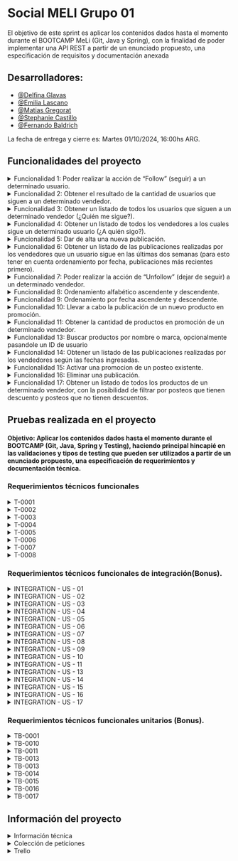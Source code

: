 # Social MELI Grupo 01

El objetivo de este sprint es aplicar los contenidos dados hasta el momento durante el BOOTCAMP MeLi (Git, Java y Spring), con la finalidad de poder implementar una API REST a partir de un enunciado propuesto, una especificación de requisitos y documentación anexada

## Desarrolladores:
- [@Delfina Glavas](https://github.com/delfi85)
- [@Emilia Lascano](https://github.com/EmiLascano)
- [@Matias Gregorat](https://github.com/81866-Gregorat-Matias)
- [@Stephanie Castillo](https://github.com/Stephaaniie)
- [@Fernando Baldrich](https://github.com/Fern1ck)

La fecha de entrega y cierre es: Martes 01/10/2024, 16:00hs ARG.

## Funcionalidades del proyecto

<details>
<summary> Funcionalidad 1: Poder realizar la acción de “Follow” (seguir) a un determinado usuario. </summary>

## Dev:

- [@Stephanie Castillo](https://github.com/Stephaaniie)

#### Metodo POST

```http
http://localhost:8080/users/{userId}/follow/{userIdToFollow}
```

```http
http://localhost:8080/users/123/follow/234
```

| Response  |
| :-------- | 
| `Status Code 200 (todo OK) - bodyless or dto` | 
| `Status Code 400 (Bad Request) - bodyless or dto` | 

| Parameter | Type     | Description                       |
| :-------- | :------- | :-------------------------------- |
| `userId`      | `int` | **Required**. Número que identifica al usuario actual |
| `userIdToFollow`      | `int` | **Required**. Número que identifica al usuario a seguir |

</details>

<details>
<summary>Funcionalidad 2: Obtener el resultado de la cantidad de usuarios que siguen a un determinado vendedor.</summary>
## Dev:

- [@Matias Gregorat](https://github.com/81866-Gregorat-Matias)

#### Metodo GET

```http
http://localhost:8080/users/{userId}/followers/count
```

```http
http://localhost:8080/users/234/followers/count/
```

| Response  |
| :-------- | 
```json
    {
      "user_id": 234, 
      "user_name": "vendedor1",
      "followers_count": 35
    }
```
| Parameter | Type     | Description                       |
| :-------- | :------- | :-------------------------------- |
| `userId`      | `int` | **Required**. Número que identifica a cada usuario. |

</details>

<details>
<summary>Funcionalidad 3: Obtener un listado de todos los usuarios que siguen a un determinado vendedor (¿Quién me sigue?).</summary>

## Dev:

- [@Matias Gregorat](https://github.com/81866-Gregorat-Matias)
  
#### Metodo GET

```http
http://localhost:8080/users/{userId}/followers/list
```
```http
http://localhost:8080/users/234/followers/list
```

| Response  |
| :-------- | 
```json
      {
        "user_id": 234, 
        "user_name": "vendedor1", 
        "followers": [
         {
            "user_id": 4698,
            "user_name": "usuario1"
          },
          {
            "user_name": "usuario2" 
           },
           {
             "user_id": 2236,
             "user_name": "usuario3"
           }
        ]
      }
```
| Parameter | Type     | Description                       |
| :-------- | :------- | :-------------------------------- |
| `userId`  | `int`    | **Required**. Número que identifica a cada usuario. |

</details>

<details>
<summary>Funcionalidad 4: Obtener  un listado de todos los vendedores a los cuales sigue un determinado usuario (¿A quién sigo?).</summary>

## Dev:

- [@Delfina Glavas](https://github.com/delfi85)
  
#### Metodo GET

```http
http://localhost:8080/users/{userId}/followed/list
```

```http
http://localhost:8080/users/4698/followed/list
```

| Response  |
| :-------- | 
```json
    {
      "user_id": 4698,
      "user_name": "usuario1",
      "followed": [
        {
          "user_id": 234,
          "user_name": "vendedor1"
        },
        {
          "user_name": "vendedor2"
        },
        {
          "user_id": 6631,
          "user_name": "vendedor3"
        }
      ]
    }
```
| Parameter | Type     | Description                       |
| :-------- | :------- | :-------------------------------- |
| `userId`      | `int` | **Required**. Número que identifica a cada usuario. |

</details>

<details>
<summary>Funcionalidad 5: Dar de alta una nueva publicación.</summary>

## Dev:

- [@Stephanie Castillo](https://github.com/Stephaaniie)

#### Metodo POST

```http
http://localhost:8080/products/post
```
  | PAYLOAD  |
  | :-------- | 
```json
  {
    "user_id": 123,
    "date": "29-04-2021",
    "product": {
      "product_id": 1,
      "product_name": "Silla Gamer",
      "type": "Gamer",
      "brand": "Racer",
      "color": "Red & Black",
      "notes": "Special Edition"
    },
    "category": 100,
    "price": 1500.50  
  }
```   
| Response  |
| :-------- | 
| `Status Code 200 (todo OK) - bodyless or dto` | 
| `Status Code 400 (Bad Request) - bodyless or dto` | 

| Parameter | Type     | Description                       |
| :-------- | :------- | :-------------------------------- |
| `userId`      | `int` | **Required**. Número que identifica a cada usuario. |
| `date`      | `LocalDate` | **Required**. Fecha de la publicación en formato dd-MM-yyyy. |
| `product_id`      | `int` | **Required**. Número identificatorio de un producto asociado a una publicación. |
| `product_name`      | `String` | **Required**. Cadena de caracteres que representa el nombre de un producto. |
| `type`      | `String` | **Required**. Cadena de caracteres que representa el tipo de un producto|
| `brand`      | `String` | **Required**. Cadena de caracteres que representa el tipo de un producto. |
| `color`      | `String` | **Required**. Cadena de caracteres que representa el color de un producto notes.|
| `note`      | `String` | **Required**. Cadena de caracteres para colocar notas u observaciones de un producto.|
| `category`      | `int` | **Required**. Identificador que sirve para conocer la categoría a la que pertenece un producto. Por ejemplo: 100: Sillas, 58: Teclados|
| `price`      | `double` | **Required**. Precio del producto.|

</details>

<details>
<summary>Funcionalidad 6: Obtener un listado de las publicaciones realizadas por los vendedores que un usuario sigue en las últimas dos semanas (para esto tener en cuenta ordenamiento por fecha, publicaciones más recientes primero).</summary>

## Dev:

- [@Emilia Lascano](https://github.com/EmiLascano)

#### Metodo GET

```http
http://localhost:8080/products/followed/{userId}/list
```
```http
http://localhost:8080/products/followed/4698/list
```
| Response  |
| :-------- | 
```json
{
  "user_id": 4698,
  "posts": [{
    "user_id" : 123, 
    "post_id" : 32,
    "date" : "01-05-2021",
    "product": {
        "product_id": 62,
        "product_name": "Headset RGB Inalámbrico",
        "type": "Gamer",
        "brand": "Razer",
        "color": "Green with RGB",
        "notes": "Sin Batería"
      },
      "category" : 120,
      "price":2800.69
    },
    {
      "user_id" : 234, 
      "post_id" : 18, 
      "date" : "29-04-2021",
      "product" :
      {
        "product_id": 1,
        "productName": "Silla Gamer",
        "type": "Gamer",
        "brand": "Racer",
        "color": "Red & Black",
        "notes": "Special Edition"
      },
      "category" : 100,
      "price" : 15000.50
    }
  ]
}
```
| Parameter | Type     | Description                       |
| :-------- | :------- | :-------------------------------- |
| `userId`      | `int` | **Required**. Número que identifica a cada usuario. |
</details>

<details>
<summary>Funcionalidad 7: Poder realizar la acción de “Unfollow” (dejar de seguir) a un determinado vendedor.</summary>

## Dev:

- [@Emilia Lascano](https://github.com/EmiLascano)
  
#### Metodo POST

```http
http://localhost:8080/users/{userId}/unfollow/{userIdToUnfollow}
```
```http
http://localhost:8080/users/234/unfollow/123
```
| Parameter | Type     | Description                       |
| :-------- | :------- | :-------------------------------- |
| `userId`      | `int` | **Required**. Número que identifica a cada usuario. |
| `userIdToUnfollow`      | `int` | **Required**. Número que identifica al usuario a dejar de seguir |

</details>

<details>
<summary>Funcionalidad 8: Ordenamiento alfabético ascendente y descendente.</summary>

## Dev:
- [@Fernando Baldrich](https://github.com/Fern1ck)

#### Metodo GET
 
```http
  http://localhost:8080/users/{UserID}/followers/list?order=name_asc
  http://localhost:8080/users/{UserID}/followers/list?order=name_desc
  http://localhost:8080/users/{UserID}/followed/list?order=name_asc
  http://localhost:8080/users/{UserID}/followed/list?order=name_desc
```
```http
  http://localhost:8080/users/1/followers/list?order=name_asc
  http://localhost:8080/users/1/followers/list?order=name_desc
  http://localhost:8080/users/1/followed/list?order=name_asc
  http://localhost:8080/users/1/followed/list?order=name_desc
```

| Order       | Description                       |
| :-----------| :-------------------------------- |
| `name_asc`  | **Alfabético ascendente.**        |
| `name_desc` | **Alfabético descendente.**       |

Nota: Este ordenamiento aplica solo para la funcionalidad 3 y 4.

</details>

<details>
<summary>Funcionalidad 9: Ordenamiento por fecha ascendente y descendente.</summary>

## Dev:

- [@Delfina Glavas](https://github.com/delfi85)

#### Metodo GET

```http
  http://localhost:8080//products/followed/{userId}/list?order=date_asc
  http://localhost:8080/products/followed/{userId}/list?order=date_desc
```
```http
  http://localhost:8080//products/followed/2/list?order=date_asc
  http://localhost:8080/products/followed/2/list?order=date_desc
```
| Order       | Description                                          |
| :-----------| :--------------------------------------------------- |
| `date_asc`  | **Fecha ascendente (de más antigua a más nueva).**   |
| `date_desc` | **Fecha descendente (de más nueva a más antigua).**  |

Nota: Este ordenamiento aplica solo para la funcionalidad 6.
</details>

<details>
<summary>Funcionalidad 10: Llevar a cabo la publicación de un nuevo producto en promoción.</summary>

## Dev:
- [@Fernando Baldrich](https://github.com/Fern1ck)

#### Metodo POST

```http
  http://localhost:8080/products/promo-post
```
| PAYLOAD  |
| :-------- | 
```json

{
  "user_id": 234,
  "date": "29-04-2021",
  "product": {
    "product_id": 1,
    "product_name": "Silla Gamer",
    "type": "Gamer",
    "brand": "Racer",
    "color": "Red & Black",
    "notes": "Special Edition"
  },
  "category": 100,
  "price": 1500.50,
  "has_promo": true,
  "discount": 0.25
}
```
| Response  |
| :-------- | 
| `Status Code 200 (todo OK) - bodyless or dto` | 
| `Status Code 400 (Bad Request) - bodyless or dto` | 

| Parameter | Type     | Description                       |
| :-------- | :------- | :-------------------------------- |
| `userId`      | `int` | **Required**. Número que identifica a cada usuario. |
| `date`      | `LocalDate` | **Required**. Fecha de la publicación en formato dd-MM-yyyy. |
| `product_id`      | `int` | **Required**. Número identificatorio de un producto asociado a una publicación. |
| `product_name`      | `String` | **Required**. Cadena de caracteres que representa el nombre de un producto. |
| `type`      | `String` | **Required**. Cadena de caracteres que representa el tipo de un producto. |
| `brand`      | `String` | **Required**. Cadena de caracteres que representa el tipo de un producto. |
| `color`      | `String` | **Required**. Cadena de caracteres que representa el color de un producto notes. |
| `note`      | `String` | **Required**. Cadena de caracteres para colocar notas u observaciones de un producto. |
| `category`      | `int` | **Required**. Identificador que sirve para conocer la categoría a la que pertenece un producto. Por ejemplo: 100: Sillas, 58: Teclados. |
| `price`      | `double` | **Required**. Precio del producto.|
| `has_promo`      | `boolean` | **Required**. Campo true o false para determinar si un producto está en promoción o no. |
| `discount`      | `double` | **Required**. En caso de que un producto estuviese en promoción ,establece el monto de descuento. |

</details>

<details>
<summary>Funcionalidad 11: Obtener la cantidad de productos en promoción de un determinado vendedor.</summary>

## Devs:

- [@Delfina Glavas](https://github.com/delfi85)
- [@Emilia Lascano](https://github.com/EmiLascano)
- [@Matias Gregorat](https://github.com/81866-Gregorat-Matias)
- [@Stephanie Castillo](https://github.com/Stephaaniie)
- [@Fernando Baldrich](https://github.com/Fern1ck)
  
#### Metodo GET

```htttp
  http://localhost:8080/products/promo-post/count?user_id={userId}
```

```htttp
  http://localhost:8080/products/promo-post/count?user_id=1
```

| Response  |
| :-------- | 

```json
    {
      "user_id" : 234,
      "user_name": "vendedor1",
      "promo_products_count": 23
    }
```
| Parameter | Type     | Description                       |
| :-------- | :------- | :-------------------------------- |
| `user_id`      | `int` | **Required**. Número que identifica a cada usuario. |
| `user_name`      | `String` | **Required**. Cadena de caracteres que representa el nombre del usuario. |
| `promo_products_count`      | `int` | **Required**. Cantidad numérica de productos en promoción de un determinado usuario. |

</details>

<details>
<summary> Funcionalidad 13: Buscar productos por nombre o marca, opcionalmente pasandole un ID de usuario</summary>

  ## Dev:

- [@Fernando Baldrich](https://github.com/Fern1ck)

#### Metodo GET

```http
http://localhost:8080/products/search?query={query}&user_id={user_id}
```

```http
http://localhost:8080/products/search?query=ams
http://localhost:8080/products/search?query=ams&user_id=2
```

| Response  |
| :-------- | 
```json
  [
    {
      "post_id": 3,
      "user_id": 2,
      "product": {
        "type": "Monitor",
        "brand": "Samsung",
        "color": "Negro",
        "notes": "Ultra HD",
        "product_id": 3,
        "product_name": "Monitor 4K"
      },
      "date": "18-09-2024",
      "category": 300,
      "price": 30000.0,
      "discount": 0.3,
      "has_promo": true
    }
  ]
```
La respuesta es una lista con objetos con las siguientes propiedades:

| Parameter      | Type     | Description                                                                                                                             |
|:---------------| :------- |:----------------------------------------------------------------------------------------------------------------------------------------|
| `postId`       | `int` | **Required**. Número que identifica a cada post.                                                                                        |
| `userId`       | `int` | **Required**. Número que identifica a cada usuario.                                                                                     |
| `post_id`      | `int` | **Required**. Número identificatorio de cada una de las publicaciones.                                                                  |
| `date`         | `LocalDate` | **Required**. Fecha de la publicación en formato dd-MM-yyyy.                                                                            |
| `product_id`   | `int` | **Required**. Número identificatorio de un producto asociado a una publicación.                                                         |
| `type`         | `String` | **Required**. Cadena de caracteres que representa el tipo de un producto.                                                               |
| `brand`        | `String` | **Required**. Cadena de caracteres que representa el tipo de un producto.                                                               |
| `color`        | `String` | **Required**. Cadena de caracteres que representa el color de un producto notes.                                                        |
| `note`         | `String` | **Required**. Cadena de caracteres para colocar notas u observaciones de un producto.                                                   |
| `category`     | `int` | **Required**. Identificador que sirve para conocer la categoría a la que pertenece un producto. Por ejemplo: 100: Sillas, 58: Teclados. |
| `price`        | `double` | **Required**. Precio del producto.                                                                                                      |
| `has_promo`    | `boolean` | **Required**. Campo true o false para determinar si un producto está en promoción o no.                                                 |
| `discount`     | `double` | **Required**. En caso de que un producto estuviese en promoción ,establece el monto de descuento.                                       |

</details>


<details>
  <summary> Funcionalidad 14: Obtener un listado de las publicaciones realizadas por los vendedores según las fechas ingresadas.</summary>


### Dev:
- [@Stephanie Castillo](https://github.com/Stephaaniie)


#### Metodo GET

```http
  http://localhost:8080/products/search/date?date_start={date_start}&date_end={date_end}
```
```http
  http://localhost:8080/products/search/date?date_start=16/09/2021&date_end=18/09/2024
```

| Response  |
| :-------- | 
```json
    [
      {
          "user_id": 2,
          "post_id": 1,
          "date": "16-09-2021",
          "product": {
              "type": "Gamer",
              "brand": "Racer",
              "color": "Red",
              "notes": "Special Edition",
              "product_id": 1,
              "product_name": "Silla gamer"
          },
          "category": 100,
          "price": 15000.0
      },
      {
          "user_id": 2,
          "post_id": 3,
          "date": "18-09-2024",
          "product": {
              "type": "Monitor",
              "brand": "Samsung",
              "color": "Negro",
              "notes": "Ultra HD",
              "product_id": 3,
              "product_name": "Monitor 4K"
          },
          "category": 300,
          "price": 30000.0
      },
      {
          "user_id": 4,
          "post_id": 2,
          "date": "17-09-2024",
          "product": {
              "type": "Periférico",
              "brand": "Logitech",
              "color": "Negro",
              "notes": "RGB",
              "product_id": 2,
              "product_name": "Teclado mecánico"
          },
          "category": 200,
          "price": 5000.0
      }
    ]
```

| Parameter    | Type     | Description                                                                                                                                      |
|:-------------| :------- |:-------------------------------------------------------------------------------------------------------------------------------------------------|
| `date_start` | `LocalDate` | **Required**. Fecha que marca el inicio temporal del cúal el usuario quiere empezar la búsqueda de posteos de los vendedores. Formato dd-MM-yyyy.|
| `date_end`   | `LocalDate` |  Fecha que marca el fin temporal del cúal el usuario quiere finalizar la búsqueda de posteos de los vendedores. (En caso de que el usuario no ingrese este dato se tomará como fin de búsqueda la fecha actual). Formato dd-MM-yyyy .|


</details>

<details>
<summary> Funcionalidad 15: Activar una promocion de un posteo existente. </summary> 

## Dev:

- [@Matias Gregorat](https://github.com/81866-Gregorat-Matias)

#### Metodo PUT
```http
  http://localhost:8080/products/posts/activate-promo
```

| Parameter  | Type     | Description                                         |
|:-----------|:---------|:----------------------------------------------------|
| `user_id`  | `int`    | **Required**. Número que identifica a cada usuario. |
| `post_id`  | `int`    | **Required**. Número que identifica al posteo.      |
| `discount` | `double` | **Required**. Número que el descuento a aplicar.    |

| Response  |
| :-------- | 
| `Status Code 200 (todo OK) - bodyless or dto` | 
| `Status Code 400 (Bad Request) - bodyless or dto` | 
</details>

<details>
<summary> Funcionalidad 16: Eliminar una publicación.</summary>

## Dev:
- [@Delfina Glavas](https://github.com/delfi85)

#### Metodo DELETE
```http
  http://localhost:8080/products/post/{userId}/{postId}
```
| Response                                        |
|:------------------------------------------------| 
| `Status Code 200 (todo OK) - bodyless or dto`   | 
| `Status Code 404 (Not Found) - bodyless or dto` | 

| Parameter | Type     | Description                                                                                                  |
|:----------| :------- |:-------------------------------------------------------------------------------------------------------------|
| `userId`  | `int` | **Required**. Número que identifica a cada usuario.                                                          |
| `postId`  | `int` | **Required**. Número identificatorio de una publicación asociado a una lista de publicaciones en un usuario. |

</details>

<details>
 <summary> Funcionalidad 17: Obtener un listado de todos los productos de un determinado vendedor, con la posibilidad de filtrar por posteos que tienen descuento y posteos que no tienen descuentos. </summary>

## Dev:
- [@Emilia Lascano](https://github.com/Fern1ck)

#### Metodo GET

```http
  http://localhost:8080/products/promo-post/3/history
  http://localhost:8080/products/promo-post/3/history?with_promo=true
  http://localhost:8080/products/promo-post/3/history?with_promo=false
```
| with_promo | Description                                              |
|:-----------|:---------------------------------------------------------|
| null       | **Devuelve todos los posts, sin aplicar ningún filtro.** |
| `true`     | **Devuelve solo los posts que tienen descuento.**        |
| `false`    | **Devuelve solo los posts que no tienen descuentos.**    |


| Response  |
| :-------- | 
```json
{
  "user_id": 234,
  "user_name": "vendedor1",
  "posts": [
    {
      "post_id": 18,
      "date": "29-04-2021",
      "product": {
        "product_id": 1,
        "product_name": "Silla Gamer",
        "type": "Gamer",
        "brand": "Racer",
        "color": "Red & Black",
        "notes": "Special Edition"
      },
      "category": "100",
      "price": 15000.50,
      "has_promo": true,
      "discount": 0.25
    },
    {
      "post_id": 32,
      "date": "01-05-2021",
      "product": {
        "product_id": 2,
        "product_name": "Headset RGB Inalámbrico",
        "type": "Gamer",
        "brand": "Racer",
        "color": "Green with RGB",
        "notes": "Sin Batería"
      },
      "category": "120",
      "price": 2800.69,
      "has_promo": false,
      "discount": 0.0
    }
  ]
}
```
| Parameter | Type     | Description                       |
| :-------- | :------- | :-------------------------------- |
| `userId`      | `int` | **Required**. Número que identifica a cada usuario. |
| `user_name`      | `int` | **Required**. Cadena de caracteres que representa el nombre del usuario. |
| `post_id`      | `int` | **Required**. Número identificatorio de cada una de las publicaciones. |
| `date`      | `LocalDate` | **Required**. Fecha de la publicación en formato dd-MM-yyyy. |
| `product_id`      | `int` | **Required**. Número identificatorio de un producto asociado a una publicación. |
| `product_name`      | `String` | **Required**. Cadena de caracteres que representa el nombre de un producto. |
| `type`      | `String` | **Required**. Cadena de caracteres que representa el tipo de un producto. |
| `brand`      | `String` | **Required**. Cadena de caracteres que representa el tipo de un producto. |
| `color`      | `String` | **Required**. Cadena de caracteres que representa el color de un producto notes. |
| `note`      | `String` | **Required**. Cadena de caracteres para colocar notas u observaciones de un producto. |
| `category`      | `int` | **Required**. Identificador que sirve para conocer la categoría a la que pertenece un producto. Por ejemplo: 100: Sillas, 58: Teclados. |
| `price`      | `double` | **Required**. Precio del producto.|
| `has_promo`      | `boolean` | **Required**. Campo true o false para determinar si un producto está en promoción o no. |
| `discount`      | `double` | **Required**. En caso de que un producto estuviese en promoción ,establece el monto de descuento. |

</details>

## Pruebas realizada en el proyecto

#### Objetivo: Aplicar los contenidos dados hasta el momento durante el BOOTCAMP (Git, Java, Spring y Testing), haciendo principal hincapié en las validaciones y tipos de testing que pueden ser utilizados a partir de un enunciado propuesto, una especificación de requerimientos y documentación técnica.

### Requerimientos técnicos funcionales

<details>
  <summary>T-0001</summary>

#### Dev:
- [@Stephanie Castillo](https://github.com/Stephaaniie)

#### Requerimiento: US-0001: Poder realizar la acción de “Follow” (seguir) a un determinado vendedor


| Referencia | Situaciones de entrada                               | Comportamiento Esperado                                                                                              |
|:-----------|:-----------------------------------------------------|:---------------------------------------------------------------------------------------------------------------------|
| T-0001     | Verificar que el usuario a seguir exista. (US-0001)  | **Se cumple:** Permite continuar con normalidad. **No se cumple:** Notifica la no existencia mediante una excepción. |

</details>

<details>
  <summary>T-0002</summary>

#### Dev:
- [@Emilia Lascano](https://github.com/EmiLascano)

#### Requerimiento US-0007: Poder realizar la acción de “Unfollow” (dejar de seguir) a un determinado vendedor


| Referencia | Situaciones de entrada                                      | Comportamiento Esperado                                                                                              |
|:-----------|:------------------------------------------------------------|:---------------------------------------------------------------------------------------------------------------------|
| T-0002     | Verificar que el usuario a dejar de seguir exista. (US-0007)| **Se cumple:** Permite continuar con normalidad. **No se cumple:** Notifica la no existencia mediante una excepción. |

</details>

<details>
  <summary>T-0003</summary>

#### Dev:
- [@Fernando Baldrich](https://github.com/Fern1ck)

#### Requerimiento US-0008: Ordenamiento alfabético ascendente y descendente.


| Referencia | Situaciones de entrada                                             | Comportamiento Esperado                                                                                              |
|:-----------|:-------------------------------------------------------------------|:---------------------------------------------------------------------------------------------------------------------|
| T-0003     | Verificar que el tipo de ordenamiento alfabético exista (US-0008)  | **Se cumple:** Permite continuar con normalidad. **No se cumple:** Notifica la no existencia mediante una excepción. |

</details>

<details>
  <summary>T-0004</summary>

#### Dev:
- [@Delfina Glavas](https://github.com/delfi85)

#### Requerimiento US-0008: Ordenamiento alfabético ascendente y descendente.

| Referencia | Situaciones de entrada                                                           | Comportamiento Esperado                                                                                        |
|:-----------|:---------------------------------------------------------------------------------|:---------------------------------------------------------------------------------------------------------------|
| T-0004     | Verificar el correcto ordenamiento ascendente y descendente por nombre. (US-0008)| **Devuelve la lista ordenada según el criterio solicitado**                                                                          |

</details>

<details>
<summary>T-0005</summary>

#### Dev:
- [@Matias Gregorat](https://github.com/81866-Gregorat-Matias)

#### Requerimiento US-0009: Ordenamiento por fecha ascendente y descendente.

| Referencia | Situaciones de entrada                                            | Comportamiento Esperado                                                                                              |
|:-----------|:------------------------------------------------------------------|:---------------------------------------------------------------------------------------------------------------------|
| T-0005     | Verificar que el tipo de ordenamiento por fecha exista (US-0009)  | **Se cumple:** Permite continuar con normalidad. **No se cumple:** Notifica la no existencia mediante una excepción. |

</details>

<details>
<summary>T-0006</summary>

#### Dev:
- [@Matias Gregorat](https://github.com/81866-Gregorat-Matias)

#### Requerimiento US-0009: Ordenamiento por fecha ascendente y descendente.

| Referencia | Situaciones de entrada                                            | Comportamiento Esperado                                                                                           |
|:-----------|:------------------------------------------------------------------|:------------------------------------------------------------------------------------------|
| T-0006     | Verificar que el tipo de ordenamiento por fecha exista (US-0009)  | Verificar el correcto ordenamiento ascendente y descendente por fecha. (US-0009)                                                       |

</details>

<details>
<summary>T-0007</summary>

#### Dev:
- [@Matias Gregorat](https://github.com/81866-Gregorat-Matias)

#### Requerimiento US-0002: Obtener el resultado de la cantidad de usuarios que siguen a un determinado vendedor.

| Referencia | Situaciones de entrada                                                                     | Comportamiento Esperado                                                                                              |
|:-----------|:-------------------------------------------------------------------------------------------|:---------------------------------------------------------------------------------------------------------------------|
| T-0007     | Verificar que la cantidad de seguidores de un determinado usuario sea correcta. (US-0002)  | Devuelve el cálculo correcto del total de la cantidad de seguidores que posee un usuario.  |

</details>

<details>
<summary>T-0008</summary>

#### Dev:
- [@Matias Gregorat](https://github.com/81866-Gregorat-Matias)

#### Requerimiento US-0009: Ordenamiento por fecha ascendente y descendente.

| Referencia | Situaciones de entrada                                                                                                                                              | Comportamiento Esperado                                                                                                                                |
|:-----------|:--------------------------------------------------------------------------------------------------------------------------------------------------------------------|:-------------------------------------------------------------------------------------------------------------------------------------------------------|
| T-0008     | Verificar que la consulta de publicaciones realizadas en las últimas dos semanas de un determinado vendedor sean efectivamente de las últimas dos semanas. (US-0006)| Devuelve únicamente los datos de las publicaciones que tengan fecha de publicación dentro de las últimas dos semanas a partir del día de la fecha.     |

</details>

### Requerimientos técnicos funcionales de integración(Bonus).

<details>
  <summary>INTEGRATION - US - 01</summary>

#### Dev:
- [@Stephanie Castillo](https://github.com/Stephaaniie)

#### INTEGRATION - US - 01: Poder realizar la acción de “Follow” (seguir) a un determinado vendedor

| Situaciones de entrada                                                  | Comportamiento Esperado                                                        |
|:------------------------------------------------------------------------|:-------------------------------------------------------------------------------|
|  Verificar el correcto funcionamiento de la acción seguir a un vendedor | **Se cumple:** Falla con usuarios inexistentes y si el usuario no es vendedor. |

</details>

<details>
  <summary>INTEGRATION - US - 02</summary>

#### Dev:
- [@Matias Gregorat](https://github.com/81866-Gregorat-Matias)

#### INTEGRATION - US - 002 - Negative User ID

| Situaciones de entrada                        | Comportamiento Esperado                                                        |
|:----------------------------------------------|:-------------------------------------------------------------------------------|
|  Verificar el usuario no tenga un ID negativo | **Se cumple:** Falla con usuarios inexistentes y si el usuario no es vendedor. |

#### INTEGRATION - US - 002 - Counts Zero

| Situaciones de entrada                       | Comportamiento Esperado                                                        |
|:---------------------------------------------|:-------------------------------------------------------------------------------|
| Verificar el usuario no tenga un ID negativo | **Se cumple:** Falla con usuarios inexistentes y si el usuario no es vendedor. |

#### INTEGRATION - US - 002 - Counts more than Zero

| Situaciones de entrada                       | Comportamiento Esperado                                                        |
|:---------------------------------------------|:-------------------------------------------------------------------------------|
| Verificar el usuario no tenga un ID negativo | **Se cumple:** Falla con usuarios inexistentes y si el usuario no es vendedor. |

</details>

<details>
  <summary>INTEGRATION - US - 03</summary>

#### Dev:
- [@Matias Gregorat](https://github.com/81866-Gregorat-Matias)

#### INTEGRATION - US - 003 - Gets list more than zero

| Situaciones de entrada                        | Comportamiento Esperado                                                        |
|:----------------------------------------------|:-------------------------------------------------------------------------------|
|  Verificar el usuario no tenga un ID negativo | **Se cumple:** Falla con usuarios inexistentes y si el usuario no es vendedor. |

#### INTEGRATION - US - 003 - Gets list more than zero

| Situaciones de entrada                       | Comportamiento Esperado                                                        |
|:---------------------------------------------|:-------------------------------------------------------------------------------|
| Verificar el usuario no tenga un ID negativo | **Se cumple:** Falla con usuarios inexistentes y si el usuario no es vendedor. |

#### INTEGRATION - US - 003 - Negative User ID

| Situaciones de entrada                       | Comportamiento Esperado                                                        |
|:---------------------------------------------|:-------------------------------------------------------------------------------|
| Verificar el usuario no tenga un ID negativo | **Se cumple:** Falla con usuarios inexistentes y si el usuario no es vendedor. |

</details>

<details>
  <summary>INTEGRATION - US - 04</summary>

#### Dev:
- [@Delfina Glavas](https://github.com/delfi85)

#### INTEGRATION - US - 04 - Find By Followed

| Situaciones de entrada                        | Comportamiento Esperado                                                        |
|:----------------------------------------------|:-------------------------------------------------------------------------------|
|  Verificar el usuario no tenga un ID negativo | **Se cumple:** Falla con usuarios inexistentes y si el usuario no es vendedor. |

</details>

<details>
  <summary>INTEGRATION - US - 05</summary>

#### Dev:
- [@Stephanie Castillo](https://github.com/Stephaaniie)

#### INTEGRATION - US - 05 -  Create Post

| Situaciones de entrada                        | Comportamiento Esperado                                                        |
|:----------------------------------------------|:-------------------------------------------------------------------------------|
|  Verificar el usuario no tenga un ID negativo | **Se cumple:** Falla con usuarios inexistentes y si el usuario no es vendedor. |

</details>

<details>
  <summary>INTEGRATION - US - 06</summary>

#### Dev:
- [@Emilia Lascano](https://github.com/EmiLascano)

#### INTEGRATION - US - 06 - happyPath

| Situaciones de entrada                        | Comportamiento Esperado                                                        |
|:----------------------------------------------|:-------------------------------------------------------------------------------|
|  Verificar el usuario no tenga un ID negativo | **Se cumple:** Falla con usuarios inexistentes y si el usuario no es vendedor. |

#### INTEGRATION - US - 06 - sadPath - There aren't posts of minus two weeks

| Situaciones de entrada                        | Comportamiento Esperado                                                        |
|:----------------------------------------------|:-------------------------------------------------------------------------------|
|  Verificar el usuario no tenga un ID negativo | **Se cumple:** Falla con usuarios inexistentes y si el usuario no es vendedor. |

</details>

<details>
  <summary>INTEGRATION - US - 07</summary>

#### Dev:
- [@Emilia Lascano](https://github.com/EmiLascano)

#### INTEGRATION - US - 07 - happyPath

| Situaciones de entrada                        | Comportamiento Esperado                                                        |
|:----------------------------------------------|:-------------------------------------------------------------------------------|
|  Verificar el usuario no tenga un ID negativo | **Se cumple:** Falla con usuarios inexistentes y si el usuario no es vendedor. |

#### INTEGRATION - US - 07 - sadPath - UnfollowIdNotExist

| Situaciones de entrada                        | Comportamiento Esperado                                                        |
|:----------------------------------------------|:-------------------------------------------------------------------------------|
|  Verificar el usuario no tenga un ID negativo | **Se cumple:** Falla con usuarios inexistentes y si el usuario no es vendedor. |

#### INTEGRATION - US - 07 - sadPath - userIdNotExist

| Situaciones de entrada                        | Comportamiento Esperado                                                        |
|:----------------------------------------------|:-------------------------------------------------------------------------------|
|  Verificar el usuario no tenga un ID negativo | **Se cumple:** Falla con usuarios inexistentes y si el usuario no es vendedor. |

</details>

<details>
  <summary>INTEGRATION - US - 08</summary>

#### Dev:
- [@Fernando Baldrich](https://github.com/Fern1ck)

La integración de este US - 008 se contempla en la integracion 003.

</details>

<details>
  <summary>INTEGRATION - US - 09</summary>

#### Dev:
- [@Delfina Glavas](https://github.com/delfi85)

#### INTEGRATION - US - 09 - Get Recent Post From Followed Users Order Ascendent

| Situaciones de entrada                        | Comportamiento Esperado                                                        |
|:----------------------------------------------|:-------------------------------------------------------------------------------|
|  Verificar el usuario no tenga un ID negativo | **Se cumple:** Falla con usuarios inexistentes y si el usuario no es vendedor. |

#### INTEGRATION - US - 09 - Get Recent Post From Followed Users - Order Descent

| Situaciones de entrada                        | Comportamiento Esperado                                                        |
|:----------------------------------------------|:-------------------------------------------------------------------------------|
|  Verificar el usuario no tenga un ID negativo | **Se cumple:** Falla con usuarios inexistentes y si el usuario no es vendedor. |

</details>

<details>
  <summary>INTEGRATION - US - 10</summary>

#### Dev:
- [@Delfina Glavas](https://github.com/delfi85)

#### INTEGRATION - US - 10 - Success

| Situaciones de entrada                        | Comportamiento Esperado                                                        |
|:----------------------------------------------|:-------------------------------------------------------------------------------|
|  Verificar el usuario no tenga un ID negativo | **Se cumple:** Falla con usuarios inexistentes y si el usuario no es vendedor. |

</details>

<details>
  <summary>INTEGRATION - US - 11</summary>

#### Dev:


#### INTEGRATION - US - 11 - Success

| Situaciones de entrada                        | Comportamiento Esperado                                                        |
|:----------------------------------------------|:-------------------------------------------------------------------------------|
|  Verificar el usuario no tenga un ID negativo | **Se cumple:** Falla con usuarios inexistentes y si el usuario no es vendedor. |

</details>

<details>
  <summary>INTEGRATION - US - 13</summary>

#### Dev:
- [@Fernando Baldrich](https://github.com/Fern1ck)

#### INTEGRATION - US - 13 - Should search by query and user_id

| Situaciones de entrada                        | Comportamiento Esperado                                                        |
|:----------------------------------------------|:-------------------------------------------------------------------------------|
|  Verificar el usuario no tenga un ID negativo | **Se cumple:** Falla con usuarios inexistentes y si el usuario no es vendedor. |

#### NTEGRATION - US - 13 - Should search by query

| Situaciones de entrada                        | Comportamiento Esperado                                                        |
|:----------------------------------------------|:-------------------------------------------------------------------------------|
|  Verificar el usuario no tenga un ID negativo | **Se cumple:** Falla con usuarios inexistentes y si el usuario no es vendedor. |

#### INTEGRATION - US - 13 - Should not find anything

| Situaciones de entrada                        | Comportamiento Esperado                                                        |
|:----------------------------------------------|:-------------------------------------------------------------------------------|
|  Verificar el usuario no tenga un ID negativo | **Se cumple:** Falla con usuarios inexistentes y si el usuario no es vendedor. |

</details>

<details>
  <summary>INTEGRATION - US - 14</summary>

#### Dev:
- [@Stephanie Castillo](https://github.com/Stephaaniie)

#### INTEGRATION - US - 14 - 

| Situaciones de entrada                        | Comportamiento Esperado                                                        |
|:----------------------------------------------|:-------------------------------------------------------------------------------|
|  Verificar el usuario no tenga un ID negativo | **Se cumple:** Falla con usuarios inexistentes y si el usuario no es vendedor. |

</details>

<details>
  <summary>INTEGRATION - US - 15</summary>

#### Dev:
- [@Matias Gregorat](https://github.com/81866-Gregorat-Matias)

#### INTEGRATION - US - 15 - User Not Found

| Situaciones de entrada                        | Comportamiento Esperado                                                        |
|:----------------------------------------------|:-------------------------------------------------------------------------------|
|  Verificar el usuario no tenga un ID negativo | **Se cumple:** Falla con usuarios inexistentes y si el usuario no es vendedor. |

#### INTEGRATION - US - 15 - Post Not Found

| Situaciones de entrada                        | Comportamiento Esperado                                                        |
|:----------------------------------------------|:-------------------------------------------------------------------------------|
|  Verificar el usuario no tenga un ID negativo | **Se cumple:** Falla con usuarios inexistentes y si el usuario no es vendedor. |

### INTEGRATION - US - 015 - All Values Negative

| Situaciones de entrada                        | Comportamiento Esperado                                                        |
|:----------------------------------------------|:-------------------------------------------------------------------------------|
|  Verificar el usuario no tenga un ID negativo | **Se cumple:** Falla con usuarios inexistentes y si el usuario no es vendedor. |

#### INTEGRATION - US - 015 - All Values Null

| Situaciones de entrada                        | Comportamiento Esperado                                                        |
|:----------------------------------------------|:-------------------------------------------------------------------------------|
|  Verificar el usuario no tenga un ID negativo | **Se cumple:** Falla con usuarios inexistentes y si el usuario no es vendedor. |

</details>

<details>
  <summary>INTEGRATION - US - 16</summary>

#### Dev:
- [@Delfina Glavas](https://github.com/delfi85)

#### INTEGRATION - US - 16 -  Delete Post

| Situaciones de entrada                        | Comportamiento Esperado                                                        |
|:----------------------------------------------|:-------------------------------------------------------------------------------|
|  Verificar el usuario no tenga un ID negativo | **Se cumple:** Falla con usuarios inexistentes y si el usuario no es vendedor. |

</details>

<details>
  <summary>INTEGRATION - US - 17</summary>

#### Dev:
- [@Emilia Lascano](https://github.com/EmiLascano)

#### INTEGRATION - US - 17 - Happy Path - Get promo posts history

| Situaciones de entrada                        | Comportamiento Esperado                                                        |
|:----------------------------------------------|:-------------------------------------------------------------------------------|
|  Verificar el usuario no tenga un ID negativo | **Se cumple:** Falla con usuarios inexistentes y si el usuario no es vendedor. |

#### INTEGRATION - US - 17 - Happy Path - Get promo posts history with promo

| Situaciones de entrada                        | Comportamiento Esperado                                                        |
|:----------------------------------------------|:-------------------------------------------------------------------------------|
|  Verificar el usuario no tenga un ID negativo | **Se cumple:** Falla con usuarios inexistentes y si el usuario no es vendedor. |

#### INTEGRATION - US - 17 - Happy Path - Get promo posts history without promo

| Situaciones de entrada                        | Comportamiento Esperado                                                        |
|:----------------------------------------------|:-------------------------------------------------------------------------------|
|  Verificar el usuario no tenga un ID negativo | **Se cumple:** Falla con usuarios inexistentes y si el usuario no es vendedor. |

#### INTEGRATION - US - 17 - Sad Path - no have posts

| Situaciones de entrada                        | Comportamiento Esperado                                                        |
|:----------------------------------------------|:-------------------------------------------------------------------------------|
|  Verificar el usuario no tenga un ID negativo | **Se cumple:** Falla con usuarios inexistentes y si el usuario no es vendedor. |

#### INTEGRATION - US - 17 - Sad Path - User ID doesn't exist

| Situaciones de entrada                        | Comportamiento Esperado                                                        |
|:----------------------------------------------|:-------------------------------------------------------------------------------|
|  Verificar el usuario no tenga un ID negativo | **Se cumple:** Falla con usuarios inexistentes y si el usuario no es vendedor. |

</details>

### Requerimientos técnicos funcionales unitarios (Bonus).

<details>
<summary>TB-0001</summary>

#### Dev:
- [@Stephanie Castillo](https://github.com/Stephaaniie)

#### TB-0001 - Follow a specific user by ID

| Referencia | Situaciones de entrada                | Comportamiento Esperado                                          |
|:-----------|:--------------------------------------|:-----------------------------------------------------------------|
| TB-0001    | Seguir a un usuario con ID existente. | **Se cumple:** El usuario realiza la funcionalidad sin problema. |

#### TB-0001 - Follow someone they already follow

| Referencia | Situaciones de entrada                | Comportamiento Esperado                                                                                               |
|:-----------|:--------------------------------------|:----------------------------------------------------------------------------------------------------------------------|
| TB-0001    | Seguir a un usuario con que ya sigue. | Se cumple: Permite continuar con normalidad. No se cumple: Notifica que ya sigue a la persona mediante una excepción. |

#### TB-0001 - Follow a non existing user by ID

| Referencia | Situaciones de entrada                 | Comportamiento Esperado                                                                                                                  |
|:-----------|:---------------------------------------|:-----------------------------------------------------------------------------------------------------------------------------------------|
| TB-0001    | Seguir a un usuario con que no existe. | Se cumple: Permite continuar con normalidad. No se cumple: Notifica que no existe el usuario a seguir mediante una excepción.            |

#### TB-0001 - Usert with Zero ID and send exception BadRequestException invalid Ids.

| Referencia | Situaciones de entrada        | Comportamiento Esperado                                                                                              |
|:-----------|:------------------------------|:---------------------------------------------------------------------------------------------------------------------|
| TB-0001    | Seguir a un usuario con ID 0. | Se cumple: Permite continuar con normalidad. No se cumple: Notifica que el usuario no existe mediante una excepción. |

#### TB-0001 - Followed list update.

| Referencia | Situaciones de entrada | Comportamiento Esperado                                                                                                                                            |
|:-----------|:-----------------------|:-------------------------------------------------------------------------------------------------------------------------------------------------------------------|
| TB-0001    | Seguir a un usuario.   | Se cumple: Permite continuar con normalidad. No se cumple: Notifica que ocurrio un error al intentar actualizar los seguidores del usuario mediante una excepción. |

</details>

<details>
<summary>TB-0010</summary>

</details>

<details>
<summary>TB-0011</summary>

</details>

<details>
<summary>TB-0013</summary>

</details>

<details>
<summary>TB-0013</summary>

</details>

<details>
<summary>TB-0014</summary>

</details>

<details>
<summary>TB-0015</summary>

</details>

<details>
<summary>TB-0016</summary>

</details>

<details>
<summary>TB-0017</summary>

</details>

## Información del proyecto

<details>
 <summary> Información técnica </summary>

## Introducción

La ficha técnica es un documento que describe las características principales, la composición y las aplicaciones de un proyecto, aportando información detallada sobre los aspectos del mismo.

En el siguiente enlace se encuentra la documentación técnica del proyecto [Click acá](https://github.com/Fern1ck/be_java_hisp_w27_g01/blob/develop/src/main/resources/Esp.%20de%20Req.%20t%C3%A9cnicos%20funcionales%20-%20W27%20-%20G01%20-%20Sprint%20N%C2%BA%201%20-%20Spring.docx.pdf).
  
</details>


<details>
 <summary> Colección de peticiones </summary>

## Introducción

Para hacer pruebas con la API de SocialMeli será necesario disponer de una herramienta que permita hacer peticiones HTTP e interactuar con ésta. En este caso, recomendamos la herramienta Postman ya que permite gestionar y configurar de forma sencilla una colección de peticiones, por lo que será muy sencillo realizar las operaciones necesarias.

Postman nos permite definir un catálogo de peticiones, posteriormente podemos exportar e importar para compartirlas con otras personas. 

## Instalación y configuración de Postman

1. Descargar [Postman](https://www.getpostman.com/) e instalar.

2. Descargar el [Collection](https://github.com/Fern1ck/be_java_hisp_w27_g01/blob/develop/src/main/resources/Social%20Meli.postman_collection.json) de peticiones que se van a utilizar en la práctica. [Descargar](https://github.com/Fern1ck/be_java_hisp_w27_g01/blob/develop/src/main/resources/Social%20Meli.postman_collection.json) (botón derecho -> Guardar enlace como...)

3. En este punto debemos tener Postman instalado y un ficheros con extensión ".json" en nuestro PC.

5. Abrir Postman.

6. Importar la colección "Social%20Meli.postman_collection.json"
   
7. Finalmente podras poner a prueba cada funcionalidad del proyecto.
  
</details>

<details>
 <summary> Trello </summary>
  
## Introducción

Trello sirve para organizar, coordinar y gestionar cualquier tipo de tareas, ya bien sean proyectos laborales, tareas del día a día, planificación y ejecución de viajes e itinerarios, entre otras actividades que requieran establecer listas de actividades a llevar a cabo.

Para seguir el cronograma de trabajo empleado por el equipo por favor revisar el siguiente enlace [Click acá](https://trello.com/b/SO9rx038/equipo1-wave27)

 </details>
